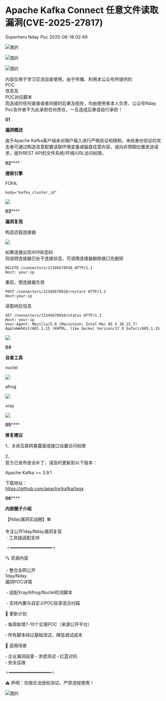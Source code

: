 #  Apache Kafka Connect 任意文件读取漏洞(CVE-2025-27817)  
Superhero  Nday Poc   2025-06-18 02:49  
  
![图片](https://mmbiz.qpic.cn/mmbiz_png/Melo944GVOJECe5vg2C5YWgpyo1D5bCkYN4sZibCVo6EFo0N9b7Kib4I4N6j6Y10tynLOdgov9ibUmaNwW5yeoCbQ/640?wx_fmt=other&from=appmsg&wxfrom=5&wx_lazy=1&wx_co=1&tp=webp "")  
  
![图片](https://mmbiz.qpic.cn/mmbiz_png/Melo944GVOJECe5vg2C5YWgpyo1D5bCkhic5lbbPcpxTLtLccZ04WhwDotW7g2b3zBgZeS5uvFH4dxf0tj0Rutw/640?wx_fmt=other&from=appmsg&wxfrom=5&wx_lazy=1&wx_co=1&tp=webp "")  
  
![图片](https://mmbiz.qpic.cn/mmbiz_png/Melo944GVOJECe5vg2C5YWgpyo1D5bCk524CiapZejYicic1Hf8LPt8qR893A3IP38J3NMmskDZjyqNkShewpibEfA/640?wx_fmt=other&from=appmsg&wxfrom=5&wx_lazy=1&wx_co=1&tp=webp "")  
  
内容仅用于学习交流自查使用，由于传播、利用本公众号所提供的  
POC  
信息及  
POC对应脚本  
而造成的任何直接或者间接的后果及损失，均由使用者本人负责，公众号Nday Poc及作者不为此承担任何责任，一旦造成后果请自行承担！  
  
  
**01**  
  
**漏洞概述**  
  
  
由于Apache Kafka客户端未对用户输入进行严格验证和限制，未经身份验证的攻击者可通过构造恶意配置读取环境变量或磁盘任意内容，或向非预期位置发送请求，提升REST API的文件系统/环境/URL访问权限。  
  
**02******  
  
**搜索引擎**  
  
  
FOFA:  
```
body="kafka_cluster_id"
```  
  
![](https://mmbiz.qpic.cn/sz_mmbiz_png/wnJTy44dqwL9MBia00Jg1iaXic3CEh39yuNpIgkpAM8lhg1wnbKLx45V12zqzzSKibibL47Pujicnp7YNaqMcXwJmsOw/640?wx_fmt=png&from=appmsg "")  
  
  
**03******  
  
**漏洞复现**  
  
构造远程连接器  
  
![](https://mmbiz.qpic.cn/sz_mmbiz_png/wnJTy44dqwL9MBia00Jg1iaXic3CEh39yuNY9XMaWxGPMXq5lEXz42NVZg9TDVM4WMfKRHP8dB7ojfyWZFcpWBrEQ/640?wx_fmt=png&from=appmsg "")  
  
如果连接出现409状态码  
则说明连接器已处于连接状态，可调用连接器删除接口先删除  
```
DELETE /connectors/12345678910 HTTP/1.1
Host: your-ip
```  
  
重启，使连接器生效  
```
POST /connectors/12345678910/restart HTTP/1.1
Host:your-ip
```  
  
读取响应信息  
```
GET /connectors/12345678910/status HTTP/1.1
Host: your-ip
User-Agent: Mozilla/5.0 (Macintosh; Intel Mac OS X 10_15_7) AppleWebKit/605.1.15 (KHTML, like Gecko) Version/17.9 Safari/605.1.15
```  
  
![](https://mmbiz.qpic.cn/sz_mmbiz_png/wnJTy44dqwL9MBia00Jg1iaXic3CEh39yuNDV6IS3ZAiagtkkMrUlI0B9mLiaDznDB8HwTvtkObuRcx72K3NlLjuMzw/640?wx_fmt=png&from=appmsg "")  
  
  
**04**  
  
**自查工具**  
  
  
nuclei  
  
![](https://mmbiz.qpic.cn/sz_mmbiz_png/wnJTy44dqwL9MBia00Jg1iaXic3CEh39yuN8d7zGcAFpiajdKkZzEv72GPBRc2y9hAeDKfMwexjxQqhznQ1aUG8YdA/640?wx_fmt=png&from=appmsg "")  
  
afrog  
  
![](https://mmbiz.qpic.cn/sz_mmbiz_png/wnJTy44dqwL9MBia00Jg1iaXic3CEh39yuNUBYcu2b6uZrI8yjbjOCHoGJyluCIsdNXpWy2eUY3pb86s48dxWqbOQ/640?wx_fmt=png&from=appmsg "")  
  
xray  
  
![](https://mmbiz.qpic.cn/sz_mmbiz_png/wnJTy44dqwL9MBia00Jg1iaXic3CEh39yuNvCfCH8GttXkkL9NIqiaYgaqe2JjrEaY1Db9ibnZzjbprlHneRGUWIrdw/640?wx_fmt=png&from=appmsg "")  
  
  
**05******  
  
**修复建议**  
  
  
1、关闭互联网暴露面或接口设置访问权限  
  
2、  
官方已发布安全补丁，请及时更新到以下版本：  
  
Apache Kafka >= 3.9.1  
  
下载地址：  
https://github.com/apache/kafka/tags  
  
  
**06******  
  
**内部圈子介绍**  
  
  
【Nday漏洞实战圈】🛠️   
  
专注公开1day/Nday漏洞复现  
 · 工具链适配支持  
  
 ✧━━━━━━━━━━━━━━━━✧   
  
🔍 资源内容  
  
 ▫️ 整合全网公开  
1day/Nday  
漏洞POC详情  
  
 ▫️ 适配Xray/Afrog/Nuclei检测脚本  
  
 ▫️ 支持内置与自定义POC目录混合扫描   
  
🔄 更新计划   
  
▫️ 每周新增7-10个实用POC（来源公开平台）   
  
▫️ 所有脚本经过基础测试，降低调试成本   
  
🎯 适用场景   
  
▫️ 企业漏洞自查 ▫️ 渗透测试 ▫️ 红蓝对抗   
▫️ 安全运维  
  
✧━━━━━━━━━━━━━━━━✧   
  
⚠️ 声明：仅限合法授权测试，严禁违规使用！  
  
![图片](https://mmbiz.qpic.cn/sz_mmbiz_png/wnJTy44dqwJzz9icJ8cxousXu1ryEhH1Z1RJPDDNsJBF9zTcziarvXmibOauSoVEK6OhibLjZdicEqnNib65yJfkY4mQ/640?wx_fmt=png&from=appmsg&watermark=1&wxfrom=5&wx_lazy=1&tp=webp "")  
  
  
